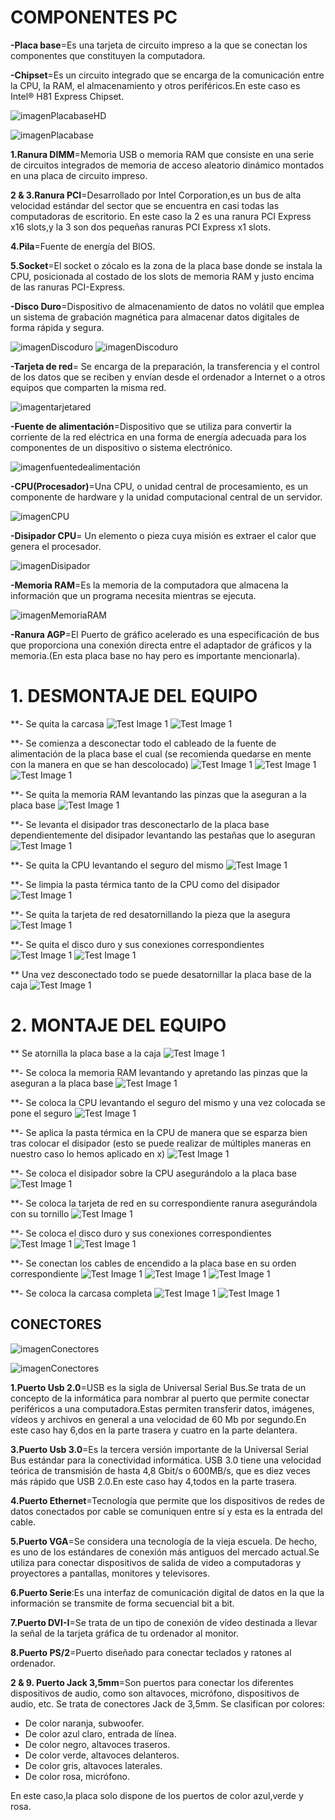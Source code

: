 # COMPONENTES PC

**-Placa base**=Es una tarjeta de circuito impreso a la que se conectan los componentes que constituyen la computadora.

**-Chipset**=Es un circuito integrado que se encarga de la comunicación entre la CPU, la RAM, el almacenamiento y otros periféricos.En este caso es Intel® H81 Express Chipset.

![imagenPlacabaseHD](https://github.com/AlexNasri/infocomponentes/blob/main/fotos%20pr%C3%A1ctica%20hardware/placa%20base%20god.png)

![imagenPlacabase](https://github.com/AlexNasri/infocomponentes/blob/main/fotos%20pr%C3%A1ctica%20hardware/placabasen%C3%BAmeros.png)
 
**1.Ranura DIMM**=Memoria USB o memoria RAM que consiste en una serie de circuitos integrados de memoria de acceso aleatorio dinámico montados en una placa de circuito impreso.

**2 & 3.Ranura PCI**=Desarrollado por Intel Corporation,es un bus de alta velocidad estándar del sector que se encuentra en casi todas las computadoras de escritorio.
En este caso la 2 es una ranura PCI Express x16 slots,y la 3 son dos pequeñas ranuras PCI Express x1 slots.

**4.Pila**=Fuente de energía del BIOS.

**5.Socket**=El socket o zócalo es la zona de la placa base donde se instala la CPU, posicionada al costado de los slots de memoria RAM y justo encima de las ranuras PCI-Express.



**-Disco Duro**=Dispositivo de almacenamiento de datos no volátil que emplea un sistema de grabación magnética para almacenar datos digitales de forma rápida y segura.

![imagenDiscoduro](https://github.com/AlexNasri/infocomponentes/blob/main/fotos%20pr%C3%A1ctica%20hardware/Discco%20durosata.jpg)
![imagenDiscoduro](https://github.com/AlexNasri/infocomponentes/blob/main/fotos%20pr%C3%A1ctica%20hardware/disco%20duro.jpeg)

**-Tarjeta de red**= Se encarga de la preparación, la transferencia y el control de los datos que se reciben y envían desde el ordenador a Internet o a otros equipos que comparten la misma red.

![imagentarjetared](https://github.com/AlexNasri/infocomponentes/blob/main/fotos%20pr%C3%A1ctica%20hardware/tarjeta%20red.jpeg)


**-Fuente de alimentación**=Dispositivo que se utiliza para convertir la corriente de la red eléctrica en una forma de energía adecuada para los componentes de un dispositivo o sistema electrónico.

![imagenfuentedealimentación](https://github.com/AlexNasri/infocomponentes/blob/main/fotos%20pr%C3%A1ctica%20hardware/fuente%20alimentacion.jpeg)
  
**-CPU(Procesador)**=Una CPU, o unidad central de procesamiento, es un componente de hardware y la unidad computacional central de un servidor.

![imagenCPU](https://github.com/AlexNasri/infocomponentes/blob/main/fotos%20pr%C3%A1ctica%20hardware/procesador.jpeg)

**-Disipador CPU**= Un elemento o pieza cuya misión es extraer el calor que genera el procesador.

![imagenDisipador](https://github.com/AlexNasri/infocomponentes/blob/main/fotos%20pr%C3%A1ctica%20hardware/disipador.jpeg)

**-Memoria RAM**=Es la memoria de la computadora que almacena la información que un programa necesita mientras se ejecuta.

![imagenMemoriaRAM](https://github.com/AlexNasri/infocomponentes/blob/main/fotos%20pr%C3%A1ctica%20hardware/Memoria%20RAM.jpg)

**-Ranura AGP**=El Puerto de gráfico acelerado es una especificación de bus que proporciona una conexión directa entre el adaptador de gráficos y la memoria.(En esta placa base no hay pero es importante mencionarla).


# 1. DESMONTAJE DEL EQUIPO

**- Se quita la carcasa
![Test Image 1](montaje_desmontaje_del_equipo/ordenador_con_carcasa.jpeg)
![Test Image 1](montaje_desmontaje_del_equipo/montaje_desmontaje_carcasa.jpeg)

**- Se comienza a desconectar todo el cableado de la fuente de alimentación de la placa base el cual (se recomienda quedarse en mente con la manera en que se han descolocado)
![Test Image 1](montaje_desmontaje_del_equipo/conexion_2_fuente_alimentacion.jpeg)
![Test Image 1](montaje_desmontaje_del_equipo/conexion_de_cableado_a_la_placa_base.jpeg)
![Test Image 1](montaje_desmontaje_del_equipo/conexion_encendido_placa_base.jpeg)

**- Se quita la memoria RAM levantando las pinzas que la aseguran a la placa base
![Test Image 1](montaje_desmontaje_del_equipo/colocar_y_quitar_memoria_RAM.jpeg)

**- Se levanta el disipador tras desconectarlo de la placa base dependientemente del disipador levantando las pestañas que lo aseguran
![Test Image 1](montaje_desmontaje_del_equipo/quitar_y_poner_disipador.jpeg)

**- Se quita la CPU levantando el seguro del mismo
![Test Image 1](montaje_desmontaje_del_equipo/quitar_y_colocar_CPU.jpeg)

**- Se limpia la pasta térmica tanto de la CPU como del disipador 
![Test Image 1](montaje_desmontaje_del_equipo/limpiar_CPU.jpeg)

**- Se quita la tarjeta de red desatornillando la pieza que la asegura
![Test Image 1](montaje_desmontaje_del_equipo/quitar_y_colocar_tarjeta_de_red.jpeg)

**- Se quita el disco duro y sus conexiones correspondientes
![Test Image 1](montaje_desmontaje_del_equipo/conexion_1_disco_duro.jpeg)
![Test Image 1](montaje_desmontaje_del_equipo/conexion_2_disco_duro.jpeg)

** Una vez desconectado todo se puede desatornillar la placa base de la caja
![Test Image 1](montaje_desmontaje_del_equipo/atornillado_y_desatornillado_de_placa_base.jpeg)


# 2. MONTAJE DEL EQUIPO

** Se atornilla la placa base a la caja
![Test Image 1](montaje_desmontaje_del_equipo/atornillado_y_desatornillado_de_placa_base.jpeg)


**- Se coloca la memoria RAM levantando y apretando las pinzas que la aseguran a la placa base
![Test Image 1](montaje_desmontaje_del_equipo/colocar_y_quitar_memoria_RAM.jpeg)

**- Se coloca la CPU levantando el seguro del mismo y una vez colocada se pone el seguro
![Test Image 1](montaje_desmontaje_del_equipo/quitar_y_colocar_CPU.jpeg)

**- Se aplica la pasta térmica en la CPU de manera que se esparza bien tras colocar el disipador (esto se puede realizar de múltiples maneras en nuestro caso lo hemos aplicado en x)
![Test Image 1](montaje_desmontaje_del_equipo/poner_pasta_termica.jpeg)

**- Se coloca el disipador sobre la CPU asegurándolo a la placa base
![Test Image 1](montaje_desmontaje_del_equipo/quitar_y_poner_disipador.jpeg)

**- Se coloca la tarjeta de red en su correspondiente ranura asegurándola con su tornillo
![Test Image 1](montaje_desmontaje_del_equipo/quitar_y_colocar_tarjeta_de_red.jpeg)

**- Se coloca el disco duro y sus conexiones correspondientes
![Test Image 1](montaje_desmontaje_del_equipo/conexion_1_disco_duro.jpeg)
![Test Image 1](montaje_desmontaje_del_equipo/conexion_2_disco_duro.jpeg)

**- Se conectan los cables de encendido a la placa base en su orden correspondiente
![Test Image 1](montaje_desmontaje_del_equipo/conexion_2_fuente_alimentacion.jpeg)
![Test Image 1](montaje_desmontaje_del_equipo/conexion_de_cableado_a_la_placa_base.jpeg)
![Test Image 1](montaje_desmontaje_del_equipo/conexion_encendido_placa_base.jpeg)

**- Se coloca la carcasa completa
![Test Image 1](montaje_desmontaje_del_equipo/ordenador_con_carcasa.jpeg)
![Test Image 1](montaje_desmontaje_del_equipo/montaje_desmontaje_carcasa.jpeg)


## CONECTORES

![imagenConectores](https://github.com/AlexNasri/infocomponentes/blob/main/fotos%20pr%C3%A1ctica%20hardware/puertos%20se%C3%B1alados%201.jpeg)

![imagenConectores](https://github.com/AlexNasri/infocomponentes/blob/main/fotos%20pr%C3%A1ctica%20hardware/puertos%20se%C3%B1alados%202.jpeg)

**1.Puerto Usb 2.0**=USB es la sigla de Universal Serial Bus.Se trata de un concepto de la informática para nombrar al puerto que permite conectar periféricos a una computadora.Estas permiten transferir datos, imágenes, vídeos y archivos en general a una velocidad de 60 Mb por segundo.En este caso hay 6,dos en la parte trasera y cuatro en la parte delantera.

**3.Puerto Usb 3.0**=Es la tercera versión importante de la Universal Serial Bus estándar para la conectividad informática. USB 3.0 tiene una velocidad teórica de transmisión de hasta 4,8 Gbit/s o 600MB/s, que es diez veces más rápido que USB 2.0.En este caso hay 4,todos en la parte trasera.

**4.Puerto Ethernet**=Tecnología que permite que los dispositivos de redes de datos conectados por cable se comuniquen entre sí y esta es la entrada del cable.

**5.Puerto VGA**=Se considera una tecnología de la vieja escuela. De hecho, es uno de los estándares de conexión más antiguos del mercado actual.Se utiliza para conectar dispositivos de salida de video a computadoras y proyectores a pantallas, monitores y televisores.

**6.Puerto Serie**:Es una interfaz de comunicación digital de datos en la que la información se transmite de forma secuencial bit a bit.

**7.Puerto DVI-I**=Se trata de un tipo de conexión de vídeo destinada a llevar la señal de la tarjeta gráfica de tu ordenador al monitor.

**8.Puerto PS/2**=Puerto diseñado para conectar teclados y ratones al ordenador.

**2 & 9. Puerto Jack 3,5mm**=Son puertos para conectar los diferentes dispositivos de audio, como son altavoces, micrófono, dispositivos de audio, etc. Se trata de conectores Jack de 3,5mm. Se clasifican por colores:

   - De color naranja, subwoofer.
   - De color azul claro, entrada de línea.
   - De color negro, altavoces traseros.
   - De color verde, altavoces delanteros.
   - De color gris, altavoces laterales.
   - De color rosa, micrófono.

En este caso,la placa solo dispone de los puertos de color azul,verde y rosa.
